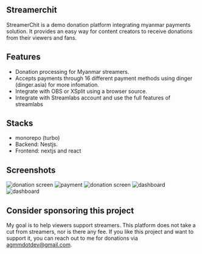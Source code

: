 ## Streamerchit
StreamerChit is a demo donation platform integrating myanmar payments solution. It provides an easy way for content creators to receive donations from their viewers and fans.

## Features

- Donation processing for Myanmar streamers.
- Accepts payments through 16 different payment methods using dinger (dinger.asia) for more infomation.
- Integrate with OBS or XSplit using a browser source.
- Integrate with Streamlabs account and use the full features of streamlabs
## Stacks
- monorepo (turbo)
- Backend: Nestjs.
- Frontend: nextjs and react
## Screenshots
![donation screen](https://i.imgur.com/4SqTU5p.png)
![payment](https://i.imgur.com/Km6yjX4.png)
![donation screen](https://i.imgur.com/gjNFZHh.png)
![dashboard](https://i.imgur.com/uKz4bLq.png)
![dashboard](https://i.imgur.com/8ZsAvvb.png)
## Consider sponsoring this project

My goal is to help viewers support streamers. This platform does not take a cut from streamers, nor is there any fee. If you like this project and want to support it, you can reach out to me for donations via agmmdotdev@gmail.com.

